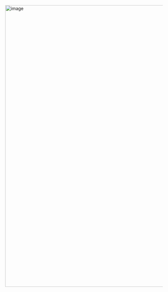 

<img width="900" alt="image" src="https://github.com/user-attachments/assets/db5d376d-4eb9-4db5-9d61-d09dc7fc01b7" />
